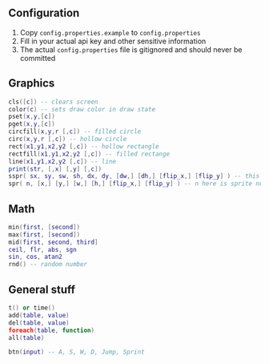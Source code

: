 ## Configuration
1. Copy `config.properties.example` to `config.properties`
2. Fill in your actual api key and other sensitive information
3. The actual `config.properties` file is gitignored and should never be committed

## Graphics
```lua
cls([c]) -- clears screen 
color(c) -- sets draw color in draw state
pset(x,y,[c])
pget(x,y,[c])
circfill(x,y,r [,c]) -- filled circle
circ(x,y,r [,c]) -- hollow circle
rect(x1,y1,x2,y2 [,c]) -- hollow rectangle
rectfill(x1,y1,x2,y2 [,c]) -- filled rectange
line(x1,y1,x2,y2 [,c]) -- line
print(str, [,x] [,y] [,c])
sspr( sx, sy, sw, sh, dx, dy, [dw,] [dh,] [flip_x,] [flip_y] ) -- this is for drawing a rectangle of pixels from the sprite sheet.
spr( n, [x,] [y,] [w,] [h,] [flip_x,] [flip_y] ) -- n here is sprite number, sprites are 8x8, they are labeled from 0 to n in the sprite sheet
```
## Math
```lua
min(first, [second])
max(first, [second])
mid(first, second, third]
ceil, flr, abs, sgn
sin, cos, atan2
rnd() -- random number
```
## General stuff
```lua
t() or time()
add(table, value)
del(table, value)
foreach(table, function)
all(table)

btn(input) -- A, S, W, D, Jump, Sprint
```
